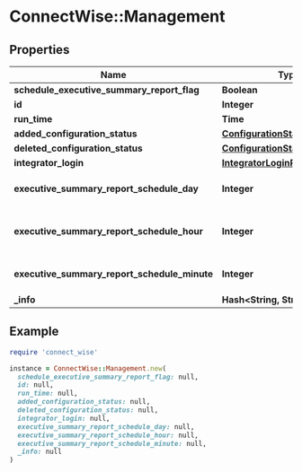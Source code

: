 # ConnectWise::Management

## Properties

| Name | Type | Description | Notes |
| ---- | ---- | ----------- | ----- |
| **schedule_executive_summary_report_flag** | **Boolean** |  |  |
| **id** | **Integer** |  | [optional] |
| **run_time** | **Time** |  | [optional] |
| **added_configuration_status** | [**ConfigurationStatusReference**](ConfigurationStatusReference.md) |  | [optional] |
| **deleted_configuration_status** | [**ConfigurationStatusReference**](ConfigurationStatusReference.md) |  | [optional] |
| **integrator_login** | [**IntegratorLoginReference**](IntegratorLoginReference.md) |  | [optional] |
| **executive_summary_report_schedule_day** | **Integer** | This is only required when scheduleExecutiveSummaryReportFlag &#x3D; true | [optional] |
| **executive_summary_report_schedule_hour** | **Integer** | This is only required when scheduleExecutiveSummaryReportFlag &#x3D; true. Input should be in 24 hour format, ie 2pm is 14 | [optional] |
| **executive_summary_report_schedule_minute** | **Integer** | This is only required when scheduleExecutiveSummaryReportFlag &#x3D; true | [optional] |
| **_info** | **Hash&lt;String, String&gt;** |  | [optional] |

## Example

```ruby
require 'connect_wise'

instance = ConnectWise::Management.new(
  schedule_executive_summary_report_flag: null,
  id: null,
  run_time: null,
  added_configuration_status: null,
  deleted_configuration_status: null,
  integrator_login: null,
  executive_summary_report_schedule_day: null,
  executive_summary_report_schedule_hour: null,
  executive_summary_report_schedule_minute: null,
  _info: null
)
```

